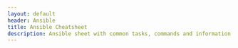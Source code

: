 ```yaml
---
layout: default
header: Ansible
title: Ansible Cheatsheet
description: Ansible sheet with common tasks, commands and information to help managing ansible deployments.
---
```


